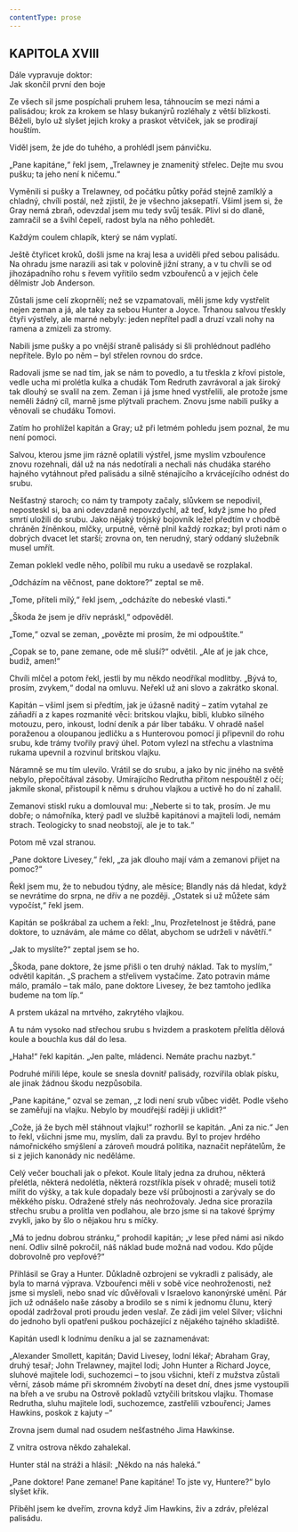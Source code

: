 ```yaml
---
contentType: prose
---
```


## KAPITOLA XVIII  
Dále vypravuje doktor:  
Jak skončil první den boje

Ze všech sil jsme pospíchali pruhem lesa, táhnoucím se mezi námi a palisádou; krok za krokem se hlasy bukanýrů rozléhaly z větší blízkosti. Běželi, bylo už slyšet jejich kroky a praskot větviček, jak se prodírají houštím.

Viděl jsem, že jde do tuhého, a prohlédl jsem pánvičku.

„Pane kapitáne,“ řekl jsem, „Trelawney je znamenitý střelec. Dejte mu svou pušku; ta jeho není k ničemu.“

Vyměnili si pušky a Trelawney, od počátku půtky pořád stejně zamlklý a chladný, chvíli postál, než zjistil, že je všechno jaksepatří. Všiml jsem si, že Gray nemá zbraň, odevzdal jsem mu tedy svůj tesák. Plivl si do dlaně, zamračil se a švihl čepelí, radost byla na něho pohledět.

Každým coulem chlapík, který se nám vyplatí.

Ještě čtyřicet kroků, došli jsme na kraj lesa a uviděli před sebou palisádu. Na ohradu jsme narazili asi tak v polovině jižní strany, a v tu chvíli se od jihozápadního rohu s řevem vyřítilo sedm vzbouřenců a v jejich čele dělmistr Job Anderson.

Zůstali jsme celí zkoprnělí; než se vzpamatovali, měli jsme kdy vystřelit nejen zeman a já, ale taky za sebou Hunter a Joyce. Trhanou salvou třeskly čtyři výstřely, ale marné nebyly: jeden nepřítel padl a druzí vzali nohy na ramena a zmizeli za stromy.

Nabili jsme pušky a po vnější straně palisády si šli prohlédnout padlého nepřítele. Bylo po něm – byl střelen rovnou do srdce.

Radovali jsme se nad tím, jak se nám to povedlo, a tu třeskla z křoví pistole, vedle ucha mi prolétla kulka a chudák Tom Redruth zavrávoral a jak široký tak dlouhý se svalil na zem. Zeman i já jsme hned vystřelili, ale protože jsme neměli žádný cíl, marně jsme plýtvali prachem. Znovu jsme nabili pušky a věnovali se chudáku Tomovi.

Zatím ho prohlížel kapitán a Gray; už při letmém pohledu jsem poznal, že mu není pomoci.

Salvou, kterou jsme jim rázně oplatili výstřel, jsme myslím vzbouřence znovu rozehnali, dál už na nás nedotírali a nechali nás chudáka starého hajného vytáhnout před palisádu a silně sténajícího a krvácejícího odnést do srubu.

Nešťastný staroch; co nám ty trampoty začaly, slůvkem se nepodivil, neposteskl si, ba ani odevzdaně nepovzdychl, až teď, když jsme ho před smrtí uložili do srubu. Jako nějaký trójský bojovník ležel předtím v chodbě chráněn žíněnkou, mlčky, urputně, věrně plnil každý rozkaz; byl proti nám o dobrých dvacet let starší; zrovna on, ten nerudný, starý oddaný služebník musel umřít.

Zeman poklekl vedle něho, políbil mu ruku a usedavě se rozplakal.

„Odcházím na věčnost, pane doktore?“ zeptal se mě.

„Tome, příteli milý,“ řekl jsem, „odcházíte do nebeské vlasti.“

„Škoda že jsem je dřív nepráskl,“ odpověděl.

„Tome,“ ozval se zeman, „povězte mi prosím, že mi odpouštíte.“

„Copak se to, pane zemane, ode mě sluší?“ odvětil. „Ale ať je jak chce, budiž, amen!“

Chvíli mlčel a potom řekl, jestli by mu někdo neodříkal modlitby. „Bývá to, prosím, zvykem,“ dodal na omluvu. Neřekl už ani slovo a zakrátko skonal.

Kapitán – všiml jsem si předtím, jak je úžasně naditý – zatím vytahal ze záňadří a z kapes rozmanité věci: britskou vlajku, bibli, klubko silného motouzu, pero, inkoust, lodní deník a pár liber tabáku. V ohradě našel poraženou a oloupanou jedličku a s Hunterovou pomocí ji připevnil do rohu srubu, kde trámy tvořily pravý úhel. Potom vylezl na střechu a vlastníma rukama upevnil a rozvinul britskou vlajku.

Náramně se mu tím ulevilo. Vrátil se do srubu, a jako by nic jiného na světě nebylo, přepočítával zásoby. Umírajícího Redrutha přitom nespouštěl z očí; jakmile skonal, přistoupil k němu s druhou vlajkou a uctivě ho do ní zahalil.

Zemanovi stiskl ruku a domlouval mu: „Neberte si to tak, prosím. Je mu dobře; o námořníka, který padl ve službě kapitánovi a majiteli lodi, nemám strach. Teologicky to snad neobstojí, ale je to tak.“

Potom mě vzal stranou.

„Pane doktore Livesey,“ řekl, „za jak dlouho mají vám a zemanovi přijet na pomoc?“

Řekl jsem mu, že to nebudou týdny, ale měsíce; Blandly nás dá hledat, když se nevrátíme do srpna, ne dřív a ne později. „Ostatek si už můžete sám vypočíst,“ řekl jsem.

Kapitán se poškrábal za uchem a řekl: „Inu, Prozřetelnost je štědrá, pane doktore, to uznávám, ale máme co dělat, abychom se udrželi v návětří.“

„Jak to myslíte?“ zeptal jsem se ho.

„Škoda, pane doktore, že jsme přišli o ten druhý náklad. Tak to myslím,“ odvětil kapitán. „S prachem a střelivem vystačíme. Zato potravin máme málo, pramálo – tak málo, pane doktore Livesey, že bez tamtoho jedlíka budeme na tom líp.“

A prstem ukázal na mrtvého, zakrytého vlajkou.

A tu nám vysoko nad střechou srubu s hvizdem a praskotem přelítla dělová koule a bouchla kus dál do lesa.

„Haha!“ řekl kapitán. „Jen palte, mládenci. Nemáte prachu nazbyt.“

Podruhé mířili lépe, koule se snesla dovnitř palisády, rozvířila oblak písku, ale jinak žádnou škodu nezpůsobila.

„Pane kapitáne,“ ozval se zeman, „z lodi není srub vůbec vidět. Podle všeho se zaměřují na vlajku. Nebylo by moudřejší raději ji uklidit?“

„Cože, já že bych měl stáhnout vlajku!“ rozhorlil se kapitán. „Ani za nic.“ Jen to řekl, všichni jsme mu, myslím, dali za pravdu. Byl to projev hrdého námořnického smýšlení a zároveň moudrá politika, naznačit nepřátelům, že si z jejich kanonády nic neděláme.

Celý večer bouchali jak o překot. Koule lítaly jedna za druhou, některá přelétla, některá nedolétla, některá rozstříkla písek v ohradě; museli totiž mířit do výšky, a tak kule dopadaly beze vší průbojnosti a zarývaly se do měkkého písku. Odražené střely nás neohrožovaly. Jedna sice prorazila střechu srubu a prolítla ven podlahou, ale brzo jsme si na takové šprýmy zvykli, jako by šlo o nějakou hru s míčky.

„Má to jednu dobrou stránku,“ prohodil kapitán; „v lese před námi asi nikdo není. Odliv silně pokročil, náš náklad bude možná nad vodou. Kdo půjde dobrovolně pro vepřové?“

Přihlásil se Gray a Hunter. Důkladně ozbrojeni se vykradli z palisády, ale byla to marná výprava. Vzbouřenci měli v sobě více neohroženosti, než jsme si mysleli, nebo snad víc důvěřovali v Israelovo kanonýrské umění. Pár jich už odnášelo naše zásoby a brodilo se s nimi k jednomu člunu, který opodál zadržoval proti proudu jeden veslař. Ze zádi jim velel Silver; všichni do jednoho byli opatřeni puškou pocházející z nějakého tajného skladiště.

Kapitán usedl k lodnímu deníku a jal se zaznamenávat:

„Alexander Smollett, kapitán; David Livesey, lodní lékař; Abraham Gray, druhý tesař; John Trelawney, majitel lodi; John Hunter a Richard Joyce, sluhové majitele lodi, suchozemci – to jsou všichni, kteří z mužstva zůstali věrní, zásob máme při skromném živobytí na deset dní, dnes jsme vystoupili na břeh a ve srubu na Ostrově pokladů vztyčili britskou vlajku. Thomase Redrutha, sluhu majitele lodi, suchozemce, zastřelili vzbouřenci; James Hawkins, poskok z kajuty –“

Zrovna jsem dumal nad osudem nešťastného Jima Hawkinse.

Z vnitra ostrova někdo zahalekal.

Hunter stál na stráži a hlásil: „Někdo na nás haleká.“

„Pane doktore! Pane zemane! Pane kapitáne! To jste vy, Huntere?“ bylo slyšet křik.

Přiběhl jsem ke dveřím, zrovna když Jim Hawkins, živ a zdráv, přelézal palisádu.
